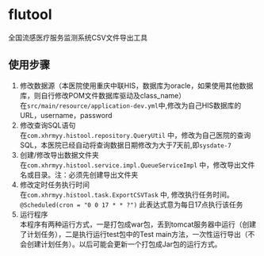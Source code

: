 # flutool
全国流感医疗服务监测系统CSV文件导出工具
## 使用步骤
1. 修改数据源（本医院使用重庆中联HIS，数据库为oracle，如果使用其他数据库，则自行修改POM文件数据库驱动及class_name）  
在`src/main/resource/application-dev.yml`中,修改为自己HIS数据库的URL，username，password   
2. 修改查询SQL语句  
在`com.xhrmyy.histool.repository.QueryUtil` 中，修改为自己医院的查询SQL，本医院已经自动将查询数据日期修改为大于7天前,即`sysdate-7`  
3. 创建/修改导出数据文件夹  
在`com.xhrmyy.histool.service.impl.QueueServiceImpl` 中，修改导出文件名或目录。注：必须先创建导出文件夹  
4. 修改定时任务执行时间  
在`com.xhrmyy.histool.task.ExportCSVTask` 中, 修改执行任务时间。
`@Scheduled(cron = "0 0 17 * * ?")` 此表达式意为每日17点执行该任务
5. 运行程序  
本程序有两种运行方式，一是打包成war包，丢到tomcat服务器中运行（创建了计划任务），二是执行运行test包中的Test main方法，一次性运行导出（不会创建计划任务）。以后可能会更新一个打包成Jar包的运行方式。    
